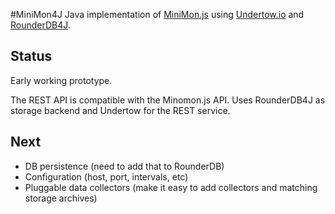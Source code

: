 #MiniMon4J
Java implementation of [MiniMon.js](https://github.com/aweijnitz/MiniMon) using [Undertow.io](http://undertow.io/) and [RounderDB4J](https://github.com/aweijnitz/RounderDB4J).

## Status
Early working prototype. 

The REST API is compatible with the Minomon.js API. Uses RounderDB4J as storage backend and Undertow for the REST service.

## Next
- DB persistence (need to add that to RounderDB)
- Configuration (host, port, intervals, etc)
- Pluggable data collectors (make it easy to add collectors and matching storage archives) 


